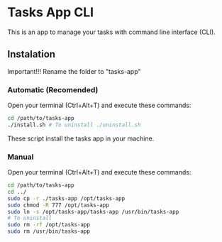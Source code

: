 # Tasks App CLI

This is an app to manage your tasks with command line interface (CLI).

## Instalation

Important!!! Rename the folder to "tasks-app"

### Automatic (Recomended)

Open your terminal (Ctrl+Alt+T) and execute these commands:

```sh
cd /path/to/tasks-app
./install.sh # To uninstall ./uninstall.sh
```

These script install the tasks app in your machine.

### Manual

Open your terminal (Ctrl+Alt+T) and execute these commands:

```sh
cd /path/to/tasks-app
cd ../
sudo cp -r ./tasks-app /opt/tasks-app
sudo chmod -R 777 /opt/tasks-app
sudo ln -s /opt/tasks-app/tasks-app /usr/bin/tasks-app
# To uninstall
sudo rm -rf /opt/tasks-app
sudo rm /usr/bin/tasks-app
```
